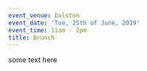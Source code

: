 ```yaml
---
event_venue: Dalston
event_date: 'Tue, 25th of June, 2019'
event_time: 11am - 2pm
title: Brunch
---
```

some text here
